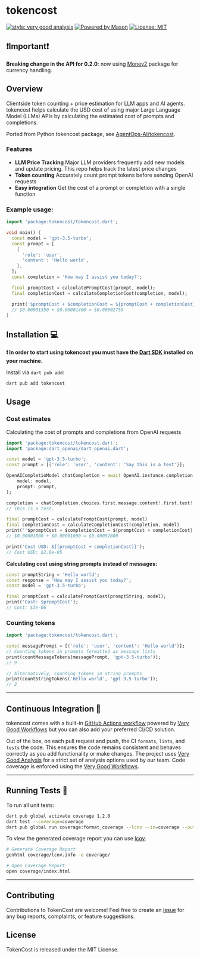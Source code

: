 # tokencost

[![style: very good analysis][very_good_analysis_badge]][very_good_analysis_link]
[![Powered by Mason](https://img.shields.io/endpoint?url=https%3A%2F%2Ftinyurl.com%2Fmason-badge)](https://github.com/felangel/mason)
[![License: MIT][license_badge]][license_link]

## ❗Important❗
**Breaking change in the API for 0.2.0**: now using [Money2][money2_link] package for currency handling.


## Overview
Clientside token counting + price estimation for LLM apps and AI agents.
tokencost helps calculate the USD cost of using major Large Language Model
(LLMs) APIs by calculating the estimated cost of prompts and completions.

Ported from Python tokencost package, see
[AgentOps-AI/tokencost](https://github.com/AgentOps-AI/tokencost).

### Features
* **LLM Price Tracking** Major LLM providers frequently add new models and
  update pricing. This repo helps track the latest price changes
* **Token counting** Accurately count prompt tokens before sending OpenAI
  requests
* **Easy integration** Get the cost of a prompt or completion with a single
  function

### Example usage:

```dart
import 'package:tokencost/tokencost.dart';

void main() {
  const model = 'gpt-3.5-turbo';
  const prompt = [
    {
      'role': 'user',
      'content': 'Hello world',
    },
  ];
  const completion = 'How may I assist you today?';

  final promptCost = calculatePromptCost(prompt, model);
  final completionCost = calculateCompletionCost(completion, model);

  print('$promptCost + $completionCost = ${promptCost + completionCost}');
  // $0.00001350 + $0.00001400 = $0.00002750
}
```

## Installation 💻

**❗ In order to start using tokencost you must have the [Dart SDK][dart_install_link] installed on your machine.**

Install via `dart pub add`:

```sh
dart pub add tokencost
```

## Usage

### Cost estimates
Calculating the cost of prompts and completions from OpenAI requests
```dart
import 'package:tokencost/tokencost.dart';
import 'package:dart_openai/dart_openai.dart';

const model = 'gpt-3.5-turbo';
const prompt = [{'role': 'user', 'content': 'Say this is a test'}];

OpenAICompletioModel chatCompletion = await OpenAI.instance.completion.create(
    model: model,
    prompt: prompt,
);

completion = chatCompletion.choices.first.message.content!.first.text!;
// This is a test.

final promptCost = calculatePromptCost(prompt, model)
final completionCost = calculateCompletionCost(completion, model)
print(''$promptCost + $completionCost = ${promptCost + completionCost}'');
// $0.00001800 + $0.00001000 = $0.00002800

print('Cost USD: ${(promptCost + completionCost)}');
// Cost USD: $2.8e-05
```

**Calculating cost using string prompts instead of messages:**
```dart
const promptString = 'Hello world'; 
const response = 'How may I assist you today?';
const model = 'gpt-3.5-turbo';

final promptCost = calculatePromptCost(promptString, model);
print('Cost: $promptCost');
// Cost: $3e-06
```

### Counting tokens

```dart
import 'package:tokencost/tokencost.dart';

const messagePrompt = [{'role': 'user', 'content': 'Hello world'}];
// Counting tokens in prompts formatted as message lists
print(countMessageTokens(messagePrompt, 'gpt-3.5-turbo'));
// 9

// Alternatively, counting tokens in string prompts
print(countStringTokens('Hello world', 'gpt-3.5-turbo'));
// 2
```

---

## Continuous Integration 🤖

tokencost comes with a built-in [GitHub Actions workflow][github_actions_link] powered by [Very Good Workflows][very_good_workflows_link] but you can also add your preferred CI/CD solution.

Out of the box, on each pull request and push, the CI `formats`, `lints`, and `tests` the code. This ensures the code remains consistent and behaves correctly as you add functionality or make changes. The project uses [Very Good Analysis][very_good_analysis_link] for a strict set of analysis options used by our team. Code coverage is enforced using the [Very Good Workflows][very_good_coverage_link].

---

## Running Tests 🧪

To run all unit tests:

```sh
dart pub global activate coverage 1.2.0
dart test --coverage=coverage
dart pub global run coverage:format_coverage --lcov --in=coverage --out=coverage/lcov.info
```

To view the generated coverage report you can use [lcov](https://github.com/linux-test-project/lcov).

```sh
# Generate Coverage Report
genhtml coverage/lcov.info -o coverage/

# Open Coverage Report
open coverage/index.html
```

---

## Contributing

Contributions to TokenCost are welcome! Feel free to create an
[issue](https://github.com/matteodg/tokencost/issues) for any bug reports,
complaints, or feature suggestions.

## License

TokenCost is released under the MIT License.

[dart_install_link]: https://dart.dev/get-dart
[github_actions_link]: https://docs.github.com/en/actions/learn-github-actions
[license_badge]: https://img.shields.io/badge/license-MIT-blue.svg
[license_link]: https://opensource.org/licenses/MIT
[logo_black]: https://raw.githubusercontent.com/VGVentures/very_good_brand/main/styles/README/vgv_logo_black.png#gh-light-mode-only
[logo_white]: https://raw.githubusercontent.com/VGVentures/very_good_brand/main/styles/README/vgv_logo_white.png#gh-dark-mode-only
[mason_link]: https://github.com/felangel/mason
[money2_link]: https://pub.dev/packages/money2
[very_good_analysis_badge]: https://img.shields.io/badge/style-very_good_analysis-B22C89.svg
[very_good_analysis_link]: https://pub.dev/packages/very_good_analysis
[very_good_coverage_link]: https://github.com/marketplace/actions/very-good-coverage
[very_good_ventures_link]: https://verygood.ventures
[very_good_ventures_link_light]: https://verygood.ventures#gh-light-mode-only
[very_good_ventures_link_dark]: https://verygood.ventures#gh-dark-mode-only
[very_good_workflows_link]: https://github.com/VeryGoodOpenSource/very_good_workflows
